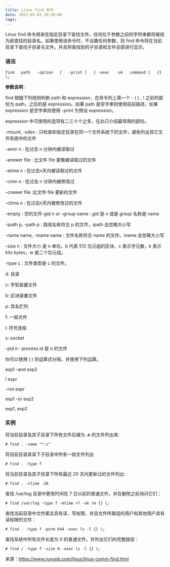```yaml
---
title: Linux find 命令
date: 2021-05-01 20:38:00
tags:
---
```


Linux find 命令用来在指定目录下查找文件。任何位于参数之前的字符串都将被视为欲查找的目录名。如果使用该命令时，不设置任何参数，则 find 命令将在当前目录下查找子目录与文件。并且将查找到的子目录和文件全部进行显示。

### 语法

```
find   path   -option   [   -print ]   [ -exec   -ok   command ]   {} \;
```

**参数说明** :

find 根据下列规则判断 path 和 expression，在命令列上第一个 - ( ) , ! 之前的部份为 path，之后的是 expression。如果 path 是空字串则使用目前路径，如果 expression 是空字串则使用 -print 为预设 expression。

expression 中可使用的选项有二三十个之多，在此只介绍最常用的部份。

-mount, -xdev : 只检查和指定目录在同一个文件系统下的文件，避免列出其它文件系统中的文件

-amin n : 在过去 n 分钟内被读取过

-anewer file : 比文件 file 更晚被读取过的文件

-atime n : 在过去n天内被读取过的文件

-cmin n : 在过去 n 分钟内被修改过

-cnewer file :比文件 file 更新的文件

-ctime n : 在过去n天内被修改过的文件

-empty : 空的文件-gid n or -group name : gid 是 n 或是 group 名称是 name

-ipath p, -path p : 路径名称符合 p 的文件，ipath 会忽略大小写

-name name, -iname name : 文件名称符合 name 的文件。iname 会忽略大小写

-size n : 文件大小 是 n 单位，b 代表 512 位元组的区块，c 表示字元数，k 表示 kilo bytes，w 是二个位元组。

-type c : 文件类型是 c 的文件。

d: 目录

c: 字型装置文件

b: 区块装置文件

p: 具名贮列

f: 一般文件

l: 符号连结

s: socket

-pid n : process id 是 n 的文件

你可以使用 ( ) 将运算式分隔，并使用下列运算。

exp1 -and exp2

! expr

-not expr

exp1 -or exp2

exp1, exp2

### 实例

将当前目录及其子目录下所有文件后缀为 **.c** 的文件列出来:

```
# find . -name "*.c"
```

将目前目录其其下子目录中所有一般文件列出

```
# find . -type f
```

将当前目录及其子目录下所有最近 20 天内更新过的文件列出:

```
# find . -ctime -20
```

查找 /var/log 目录中更改时间在 7 日以前的普通文件，并在删除之前询问它们：

```
# find /var/log -type f -mtime +7 -ok rm {} \;
```

查找当前目录中文件属主具有读、写权限，并且文件所属组的用户和其他用户具有读权限的文件：

```
# find . -type f -perm 644 -exec ls -l {} \;
```

查找系统中所有文件长度为 0 的普通文件，并列出它们的完整路径：

```
# find / -type f -size 0 -exec ls -l {} \;
```

来源：https://www.runoob.com/linux/linux-comm-find.html